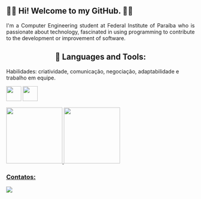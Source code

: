 

<h2 align="justify">  👋🏼 Hi! Welcome to my GitHub. 👨‍💻 </h2>
<p align="justify"> I'm a Computer Engineering student at Federal Institute of Paraíba who is passionate about technology, fascinated in using programming to contribute to the development or improvement of software. </p>

<h2 align="center"> 🔭 Languages and Tools:</h2>
Habilidades: criatividade, comunicação, negociação, adaptabilidade e trabalho em equipe.


<img src="https://cdn.jsdelivr.net/gh/devicons/devicon/icons/flutter/flutter-original.svg" width="40" height="40"/> <img src="https://cdn.jsdelivr.net/gh/devicons/devicon/icons/python/python-original.svg" width="40" height="40"/>

<div>
<a href="https://github.com/pedromacedol">
<img height="150em" src="https://github-readme-stats.vercel.app/api/top-langs/?username=pedromacedol&layout=compact&langs_count=7&theme=dracula"/> <img height="150em" src="https://github-readme-stats.vercel.app/api?username=pedromacedol&show_icons=true&theme=dracula&include_all_commits=true&count_private=true"/>
</div>

### Contatos:


<div>
<a href="https://www.linkedin.com/in/pedromacedol" target="_blank"><img src="https://img.shields.io/badge/-LinkedIn-%230077B5?style=for-the-badge&logo=linkedin&logoColor=white" target="_blank"></a>   
</div>
